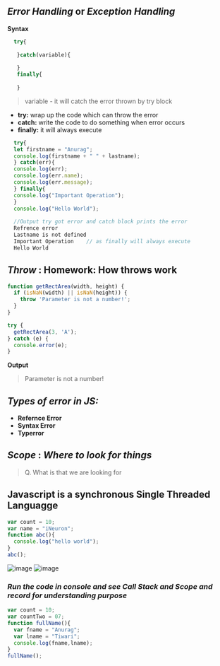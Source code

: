 ## _Error Handling_ or _Exception Handling_

<b>Syntax</b>
```javascript
  try{
  
   }catch(variable){
   
   }
   finally{
   
   }
```
> variable - it will catch the error thrown by try block

 - <b>try:</b> wrap up the code which can throw the error
 - <b>catch:</b> write the code to do something when error occurs
 - <b>finally:</b> it will always execute

```javascript
  try{ 
  let firstname = "Anurag";
  console.log(firstname + " " + lastname);
  } catch(err){
  console.log(err);
  console.log(err.name);
  console.log(err.message);
  } finally{
  console.log("Important Operation");
  }
  console.log("Hello World");
  
  //Output try got error and catch block prints the error
  Refrence error
  Lastname is not defined
  Important Operation    // as finally will always execute
  Hello World
  ```
  
  ## _Throw_ : Homework: How throws work
```javascript
function getRectArea(width, height) {
  if (isNaN(width) || isNaN(height)) {
    throw 'Parameter is not a number!';
  }
}

try {
  getRectArea(3, 'A');
} catch (e) {
  console.error(e);
}
```
**Output**
> Parameter is not a number!

  ## _Types of error in JS:_
  - <b>Refernce Error</b>
  - <b>Syntax Error</b>
  - <b>Typerror</b>
  
  
  ## _Scope_ : _Where to look for things_
  >  Q. What is that we are looking for

  ## Javascript is a synchronous Single Threaded Languagge
  
  ```javascript
  var count = 10;
  var name = "iNeuron";
  function abc(){
    console.log("hello world");
  }
  abc();
  ```
 ![image](https://user-images.githubusercontent.com/91872149/188298744-2a594fe6-9073-4745-91bf-c223dc913d72.png)
 ![image](https://user-images.githubusercontent.com/91872149/188298856-530ce1d4-e418-4d78-a589-11b8f5f5e8e1.png)

### _Run the code in console and see Call Stack and Scope and record for understanding purpose_

```javascript
var count = 10;
var countTwo = 07;
function fullName(){
  var fname = "Anurag";
  var lname = "Tiwari";
  console.log(fname,lname);
}
fullName();
 ```
